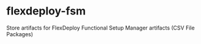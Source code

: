 # flexdeploy-fsm
Store artifacts for FlexDeploy Functional Setup Manager artifacts (CSV File Packages)
